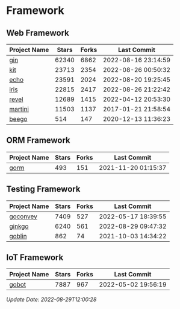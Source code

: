 # Framework

## Web Framework
| Project Name | Stars | Forks | Last Commit |
| ------------ | ----- | ----- | ----------- |
| [gin](https://github.com/gin-gonic/gin) | 62340 | 6862 | 2022-08-16 23:14:59 |
| [kit](https://github.com/go-kit/kit) | 23713 | 2354 | 2022-08-26 00:50:32 |
| [echo](https://github.com/labstack/echo) | 23591 | 2024 | 2022-08-20 19:25:45 |
| [iris](https://github.com/kataras/iris) | 22815 | 2417 | 2022-08-26 21:22:42 |
| [revel](https://github.com/revel/revel) | 12689 | 1415 | 2022-04-12 20:53:30 |
| [martini](https://github.com/go-martini/martini) | 11503 | 1137 | 2017-01-21 21:58:54 |
| [beego](https://github.com/astaxie/beego) | 514 | 147 | 2020-12-13 11:36:23 |

## ORM Framework
| Project Name | Stars | Forks | Last Commit |
| ------------ | ----- | ----- | ----------- |
| [gorm](https://github.com/jinzhu/gorm) | 493 | 151 | 2021-11-20 01:15:37 |

## Testing Framework
| Project Name | Stars | Forks | Last Commit |
| ------------ | ----- | ----- | ----------- |
| [goconvey](https://github.com/smartystreets/goconvey) | 7409 | 527 | 2022-05-17 18:39:55 |
| [ginkgo](https://github.com/onsi/ginkgo) | 6240 | 561 | 2022-08-29 09:47:32 |
| [goblin](https://github.com/franela/goblin) | 862 | 74 | 2021-10-03 14:34:22 |

## IoT Framework
| Project Name | Stars | Forks | Last Commit |
| ------------ | ----- | ----- | ----------- |
| [gobot](https://github.com/hybridgroup/gobot) | 7887 | 967 | 2022-05-02 19:56:19 |

*Update Date: 2022-08-29T12:00:28*